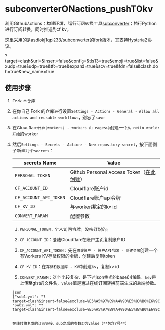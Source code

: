 # subconverterONactions_pushTOkv

利用GithubActions：构建环境，运行订阅转换工具[subconverter](https://github.com/tindy2013/subconverter)；执行Python进行订阅转换，同时推送到cf kv。

这里采用的是[asdlokj1qpi233/subconverter](https://github.com/asdlokj1qpi233/subconverter)的fork版本，其支持Hysteria2协议。

?target=clash&url=&insert=false&config=&tls13=true&emoji=true&list=false&xudp=true&udp=true&tfo=true&expand=true&scv=true&fdn=false&clash.doh=true&new_name=true

## 使用步骤

1.  Fork 本仓库

2.  在你自己 Fork 的仓库进行设置`Settings - Actions - General - Allow all actions and reusable workflows`，别忘了`save`

3.  在Cloudflare`计算(Workers) - Workers 和 Pages`中创建一个`从 Hello World! 开始`的worker

4.  然后`Settings - Secrets - Actions - New repository secret`，按下面例子新建几个`secrets`：

    | secrets Name               | Value                                                        |
    | ----------------           | ------------------------------------------------------------ |
    | `PERSONAL_TOKEN`           | Github Personal Access Token（[在此创建](https://github.com/settings/tokens/new?scopes=gist&description=subconverter-action)） |
    | `CF_ACCOUNT_ID`            | Cloudflare账户id                                             |
    | `CF_ACCOUNT_API_TOKEN`     | Cloudflare账户api令牌                                        |
    | `CF_KV_ID`                 | 与worker绑定的kv id                                           |
    | `CONVERT_PARAM`            | 配置参数                                                     |

    1.   `PERSONAL_TOKEN`：个人访问令牌，没啥好说的。
  
    2.   `CF_ACCOUNT_ID`：登陆Cloudflare在账户主页复制账户ID
      
    3.   `CF_ACCOUNT_API_TOKEN`：先在`管理账户 - 账户API令牌 - 创建令牌`创建一个有Workers KV存储权限的令牌，创建后复制token
  
    4.   `CF_KV_ID`：在`存储和数据库 - KV`中创建kv，复制kv id

    5.   `CONVERT_PARAM`：这个比较复杂，是下述json格式的base64编码。`key`是上传至gist的文件名，`value`值是通过在线订阅转换前端生成的后端参数。

        json
        {"sub1.yml": "?target=clash&insert=false&exclude=%E5%A5%97%E9%A4%90%E5%88%B0%E6%9C%9F%7C%E8%8A%82%E7%82%B9%E8%B6%85%E6%97%B6%7C%E6%9B%B4%E6%8D%A2%7C%E5%89%A9%E4%BD%99%E6%B5%81%E9%87%8F%7C%E5%88%B0%E6%9C%9F%E6%97%B6%E9%97%B4%7CTG%E7%BE%A4%7C%E5%AE%98%E7%BD%91&interval=259200&emoji=true&list=true&xudp=false&udp=true&tfo=false&expand=true&scv=true&fdn=false&new_name=true&url=SUBURL", "sub2.yml": "?target=clash&insert=false&exclude=%E5%A5%97%E9%A4%90%E5%88%B0%E6%9C%9F%7C%E8%8A%82%E7%82%B9%E8%B6%85%E6%97%B6%7C%E6%9B%B4%E6%8D%A2%7C%E5%89%A9%E4%BD%99%E6%B5%81%E9%87%8F%7C%E5%88%B0%E6%9C%9F%E6%97%B6%E9%97%B4%7CTG%E7%BE%A4%7C%E5%AE%98%E7%BD%91&interval=259200&emoji=true&list=true&xudp=false&udp=true&tfo=false&expand=true&scv=true&fdn=false&new_name=true&url=SUBURL"}
        

        在线转换生成的订阅链接，sub之后的参数即为value（**包含?号**）
